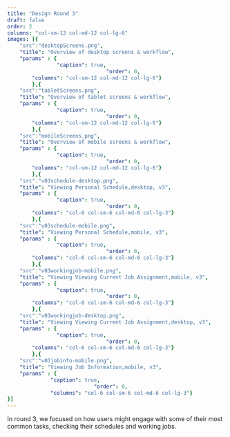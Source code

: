 ```yaml
---
title: "Design Round 3"
draft: false
order: 2
columns: "col-sm-12 col-md-12 col-lg-6"
images: [{
    "src":"desktopScreens.png",
    "title": "Overview of desktop screens & workflow",
    "params" : {
                "caption": true,
                                "order": 0,
        "columns": "col-sm-12 col-md-12 col-lg-6"}
        },{
    "src":"tabletScreens.png",
    "title": "Overview of tablet screens & workflow",
    "params" : {
                "caption": true,
                                "order": 0,
        "columns": "col-sm-12 col-md-12 col-lg-6"}
        },{
    "src":"mobileScreens.png",
    "title": "Overview of mobile screens & workflow",
    "params" : {
                "caption": true,
                                "order": 0,
        "columns": "col-sm-12 col-md-12 col-lg-6"}
        },{
    "src":"v03schedule-desktop.png",
    "title": "Viewing Personal Schedule,desktop, v3",
    "params" : {
                "caption": true,
                                "order": 0,
        "columns": "col-6 col-sm-6 col-md-6 col-lg-3"}
        },{
    "src":"v03schedule-mobile.png",
    "title": "Viewing Personal Schedule,mobile, v3",
    "params" : {
                "caption": true,
                                "order": 0,
        "columns": "col-6 col-sm-6 col-md-6 col-lg-3"}
        },{
    "src":"v03workingjob-mobile.png",
    "title": "Viewing Viewing Current Job Assignment,mobile, v3",
    "params" : {
                "caption": true,
                                "order": 0,
        "columns": "col-6 col-sm-6 col-md-6 col-lg-3"}
        },{
    "src":"v03workingjob-desktop.png",
    "title": "Viewing Viewing Current Job Assignment,desktop, v3",
    "params" : {
                "caption": true,
                                "order": 0,
        "columns": "col-6 col-sm-6 col-md-6 col-lg-3"}
        },{
    "src":"v03jobinfo-mobile.png",
    "title": "Viewing Job Information,mobile, v3",
    "params" : {
              "caption": true,
                            "order": 0,
              "columns": "col-6 col-sm-6 col-md-6 col-lg-3"}
}]
---
```

 In round 3, we focused on how users might engage with some of their most common tasks, checking their schedules and working jobs.